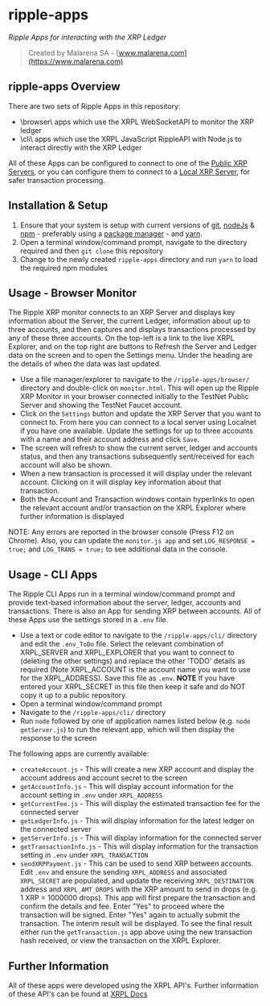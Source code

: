 # ripple-apps
_Ripple Apps for interacting with the XRP Ledger_
> Created by Malarena SA - [www.malarena.com](https://www.malarena.com)

## ripple-apps Overview
There are two sets of Ripple Apps in this repository:
- \browser\ apps which use the XRPL WebSocketAPI to monitor the XRP ledger
- \cli\ apps which use the XRPL JavaScript RippleAPI with Node.js to interact directly with the XRP Ledger

All of these Apps can be configured to connect to one of the [Public XRP Servers](https://xrpl.org/public-servers.html), or you can configure them to connect to a [Local XRP Server](https://xrpl.org/install-rippled.html), for safer transaction processing.

## Installation & Setup
1. Ensure that your system is setup with current versions of [git](https://git-scm.com/), [nodeJs](https://nodejs.org/) & [npm](https://www.npmjs.com/) - preferably using a [package manager](https://nodejs.org/en/download/package-manager/) - and [yarn](https://classic.yarnpkg.com/en/).
2. Open a terminal window/command prompt, navigate to the directory required and then `git clone` this repository
3. Change to the newly created `ripple-apps` directory and run `yarn` to load the required npm modules

## Usage - Browser Monitor
The Ripple XRP monitor connects to an XRP Server and displays key information about the Server, the current Ledger, information about up to three accounts, and then captures and displays transactions processed by any of these three accounts. On the top-left is a link to the live XRPL Explorer, and on the top right are buttons to Refresh the Server and Ledger data on the screen and to open the Settings menu. Under the heading are the details of when the data was last updated.

- Use a file manager/explorer to navigate to the `/ripple-apps/browser/` directory and double-click on `monitor.html`. This will open up the Ripple XRP Monitor in your browser connected initially to the TestNet Public Server and showing the TestNet Faucet account.
- Click on the `Settings` button and update the XRP Server that you want to connect to. From here you can connect to a local server using Localnet if you have one available. Update the settings for up to three accounts with a name and their account address and click `Save`.
- The screen will refresh to show the current server, ledger and accounts status, and then any transactions subsequently sent/received for each account will also be shown.
- When a new transaction is processed it will display under the relevant account. Clicking on it will display key information about that transaction.
- Both the Account and Transaction windows contain hyperlinks to open the relevant account and/or transaction on the XRPL Explorer where further information is displayed

NOTE: Any errors are reported in the browser console  (Press F12 on Chrome). Also, you can update the `monitor.js app` and set `LOG_RESPONSE = true;` and `LOG_TRANS = true;` to see additional data in the console.

## Usage - CLI Apps
The Ripple CLI Apps run in a terminal window/command prompt and provide text-based information about the server, ledger, accounts and transactions. There is also an App for sending XRP between accounts. All of these Apps use the settings stored in a `.env` file.

* Use a text or code editor to navigate to the `/ripple-apps/cli/` directory and edit the `.env_ToDo` file. Select the relevant combination of XRPL_SERVER and XRPL_EXPLORER that you want to connect to (deleting the other settings) and replace the other 'TODO' details as required (Note XRPL_ACCOUNT is the account name you want to use for the XRPL_ADDRESS). Save this file as `.env`. **NOTE** If you have entered your XRPL_SECRET in this file then keep it safe and do NOT copy it up to a public repository.
* Open a terminal window/command prompt
* Navigate to the `/ripple-apps/cli/` directory
* Run `node` followed by one of application names listed below (e.g. `node getServer.js`) to run the relevant app, which will then display the response to the screen

The following apps are currently available:
* `createAccount.js` - This will create a new XRP account and display the account address and account secret to the screen
* `getAccountInfo.js` - This will display account information for the account setting in `.env` under `XRPL_ADDRESS`
* `getCurrentFee.js` - This will display the estimated transaction fee for the connected server
* `getLedgerInfo.js` - This will display information for the latest ledger on the connected server
* `getServerInfo.js` - This will display information for the connected server
* `getTransactionInfo.js` - This will display information for the transaction setting in `.env` under `XRPL_TRANSACTION`
* `sendXRPPayment.js` - This can be used to send XRP between accounts. Edit `.env` and ensure the sending `XRPL_ADDRESS` and associated `XRPL_SECRET` are populated, and update the receiving `XRPL_DESTINATION` address and `XRPL_AMT_DROPS` with the XRP amount to send in drops (e.g. 1 XRP = 1000000 drops). This app will first prepare the transaction and confirm the details and fee. Enter "Yes" to proceed where the transaction will be signed. Enter "Yes" again to actually submit the transaction. The interim result will be displayed. To see the final result either run the `getTransaction.js` app above using the new transaction hash received, or view the transaction on the XRPL Explorer.

## Further Information
All of these apps were developed using the XRPL API's. Further information of these API's can be found at [XRPL Docs](https://xrpl.org/docs.html)

